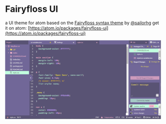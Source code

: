 # Fairyfloss UI
a UI theme for atom
based on the [Fairyfloss syntax theme](https://sailorhg.github.io/fairyfloss/) by [@sailorhg](https://twitter.com/sailorhg)
get it on atom: [https://atom.io/packages/fairyfloss-ui](https://atom.io/packages/fairyfloss-ui)

![Image](https://raw.githubusercontent.com/carriehwillis/fairyfloss-ui/master/fairyfloss-ui-img.PNG "Fairyfloss UI screenshot")
